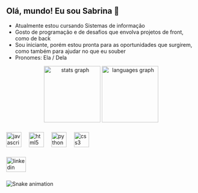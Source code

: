 ## Olá, mundo! Eu sou Sabrina 👋

- Atualmente estou cursando Sistemas de informação
- Gosto de programação e de desafios que envolva projetos de front, como de back
- Sou iniciante, porém estou pronta para as oportunidades que surgirem, como também para ajudar no que eu souber
- Pronomes: Ela / Dela

<div align="center">
  <img src="https://github-readme-stats.vercel.app/api?username=sabrina253&hide_title=true&hide_rank=false&show_icons=true&include_all_commits=true&count_private=true&disable_animations=false&theme=github_dark&locale=en&hide_border=false&order=1" height="150" alt="stats graph"  />
  <img src="https://github-readme-stats.vercel.app/api/top-langs?username=sabrina253&locale=en&hide_title=false&layout=compact&card_width=320&langs_count=5&theme=github_dark&hide_border=false&order=2" height="150" alt="languages graph"  />
</div>

###

<div align="left">
  <img src="https://cdn.jsdelivr.net/gh/devicons/devicon/icons/javascript/javascript-original.svg" height="40" alt="javascript logo"  />
  <img width="12" />
  <img src="https://cdn.jsdelivr.net/gh/devicons/devicon/icons/html5/html5-original.svg" height="40" alt="html5 logo"  />
  <img width="12" />
  <img src="https://cdn.jsdelivr.net/gh/devicons/devicon/icons/python/python-original.svg" height="40" alt="python logo"  />
  <img width="12" />
  <img src="https://cdn.jsdelivr.net/gh/devicons/devicon/icons/css3/css3-original.svg" height="40" alt="css3 logo"  />
</div>

###

<p align="left"></p>

###

<div align="left">
  <a href="https://www.linkedin.com/in/sabrinamalves/" target="_blank">
    <img src="https://raw.githubusercontent.com/maurodesouza/profile-readme-generator/master/src/assets/icons/social/linkedin/default.svg" width="52" height="40" alt="linkedin logo"  />
  </a>
</div>

###
![Snake animation](https://github.com/seu-usuário-aqui/seu-usuário-aqui/blob/output/github-contribution-grid-snake.svg)
###
